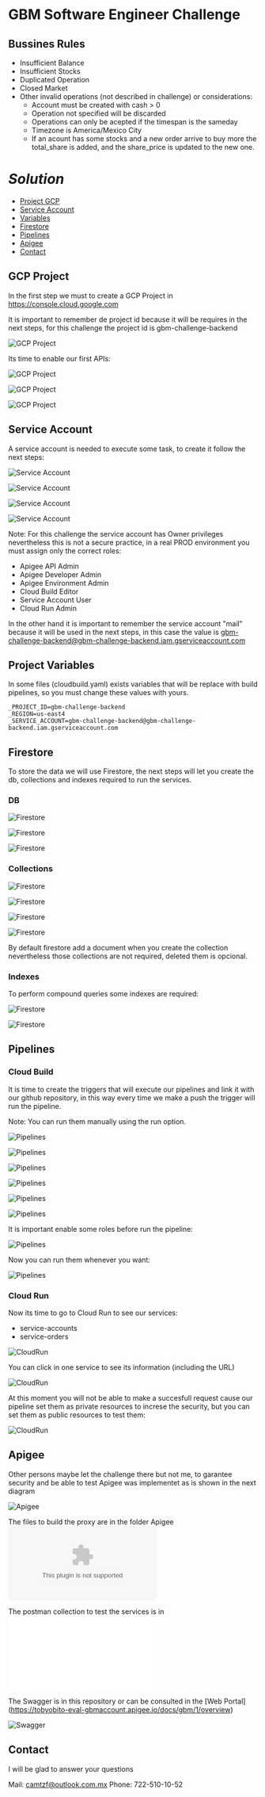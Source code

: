 # GBM Software Engineer Challenge

## Bussines Rules
* Insufficient Balance
* Insufficient Stocks
* Duplicated Operation
* Closed Market
* Other invalid operations (not described in challenge) or considerations:
    * Account must be created with cash > 0
    * Operation not specified will be discarded
    * Operations can only be acepted if the timespan is the sameday
    * Timezone is America/Mexico City
    * If an acount has some stocks and a new order arrive to buy more the total_share is added, and the share_price is updated to the new one.
    

# _Solution_


* [Project GCP](#GCP-Project)
* [Service Account](#service-account)
* [Variables ](#variables)
* [Firestore](#Firestore)
* [Pipelines](#Pipelines)
* [Apigee](#Apigee)
* [Contact](#Contact)


## GCP Project

In the first step we must to create a GCP Project in https://console.cloud.google.com

It is important to remember de project id because it will be requires in the next steps, for this challenge the project id is gbm-challenge-backend

![GCP Project](./Img/CreateProject.png)

Its time to enable our first APIs:

![GCP Project](./Img/EnableFirstApis.png)

![GCP Project](./Img/EnableApi.png)

![GCP Project](./Img/CloudBuild.png)


## Service Account

A service account is needed to execute some task, to create it follow the next steps:

![Service Account ](./Img/ServiceAcount.png)

![Service Account ](./Img/ServiceAcountCreate.png)

![Service Account ](./Img/ServiceAcountCreate2.png)

![Service Account ](./Img/ServiceAcountCreatePermisos.png)

Note: For this challenge the service account has Owner privileges nevertheless this is not a secure practice, in a real PROD environment you must assign only the correct roles:

* Apigee API Admin
* Apigee Developer Admin
* Apigee Environment Admin
* Cloud Build Editor
* Service Account User
* Cloud Run Admin

In the other hand it is important to remember the service account "mail" because it will be used in the next steps, in this case the value is gbm-challenge-backend@gbm-challenge-backend.iam.gserviceaccount.com


## Project Variables

In some files (cloudbuild.yaml) exists variables that will be replace with build pipelines, so you must change these values with yours.

```
_PROJECT_ID=gbm-challenge-backend
_REGION=us-east4
_SERVICE_ACCOUNT=gbm-challenge-backend@gbm-challenge-backend.iam.gserviceaccount.com
```

## Firestore

To store the data we will use Firestore, the next steps will let you create the db, collections and indexes required to run the services.

### DB

![Firestore](./Img/SelectFirestore.png)

![Firestore](./Img/SelectFirestoreOption.png)

![Firestore](./Img/SelectFirestoreRegion.png)

### Collections

![Firestore](./Img/CrearColeccion.png)

![Firestore](./Img/CrearColeccionAccounts.png)

![Firestore](./Img/CrearColeccionIssuers.png)

![Firestore](./Img/CrearColeccionOrders.png)

By default firestore add a document when you create the collection nevertheless those collections are not required, deleted them is opcional.

### Indexes

To perform compound queries some indexes are required:

![Firestore](./Img/CrearIndiceIssuers.png)

![Firestore](./Img/CrearIndiceOrders.png)

	
## Pipelines

### Cloud Build

It is time to create the triggers that will execute our pipelines and link it with our github repository, in this way every time we make a push the trigger will run the pipeline.

Note: You can run them manually using the run option.

![Pipelines](./Img/CloudBuildTrigger.png)

![Pipelines](./Img/CloudBuildTrigger1.png)

![Pipelines](./Img/CloudBuildTrigger2.png)

![Pipelines](./Img/CloudBuildTrigger3.png)

![Pipelines](./Img/CloudBuildTrigger4.png)

![Pipelines](./Img/CloudBuildTrigger5.png)

It is important enable some roles before run the pipeline:

![Pipelines](./Img/CloudBuildTriggerRoles.png)

Now you can run them whenever you want:

![Pipelines](./Img/CloudBuildTriggerRun.png)

### Cloud Run 

Now its time to go to Cloud Run to see our services:

* service-accounts
* service-orders

![CloudRun](./Img/CloudRun.png)

You can click in one service to see its information (including the URL)

![CloudRun](./Img/CloudRun1.png)

At this moment you will not be able to make a succesfull request cause our pipeline set them as private resources to increse the security, but you can set them as public resources to test them:

![CloudRun](./Img/CloudRunPublic.png)


## Apigee

Other persons maybe let the challenge there but not me, to garantee security and be able to test Apigee was implementet as is shown in the next diagram

![Apigee](./Img/Diagram.png)

The files to build the proxy are in the folder Apigee ![Apigee](./Apigee/GBM-Software-Engineer-Challenge.zip)

The postman collection to test the services is in  ![PostMan](./Postman/GBM.postman_collection.json)

The Swagger is in this repository or can be consulted in the [Web Portal] (https://tobyobito-eval-gbmaccount.apigee.io/docs/gbm/1/overview)

![Swagger](./Img/Swagger.png)


## Contact

I will be glad to answer your questions

Mail: camtzf@outlook.com.mx
Phone: 722-510-10-52